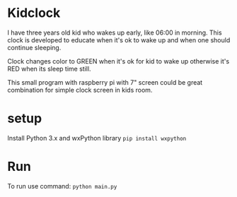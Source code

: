 # Kidclock

I have three years old kid who wakes up early, like 06:00 in morning. This clock is developed to educate when it's ok to wake up and when one should continue sleeping.

Clock changes color to GREEN when it's ok for kid to wake up otherwise it's RED when its sleep time still. 


This small program with raspberry pi with 7" screen could be great combination for simple clock screen in kids room.

# setup

Install Python 3.x and wxPython library
`pip install wxpython`

# Run 

To run use command:
`python main.py`